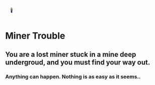 ![Character](https://github.com/Xquiset/Miner-Trouble/blob/master/Assets/Miner/sprite_miner0.png?raw=true)
# Miner Trouble
## You are a lost miner stuck in a mine deep undergroud, and you must find your way out.
### Anything can happen. Nothing is as easy as it seems..
